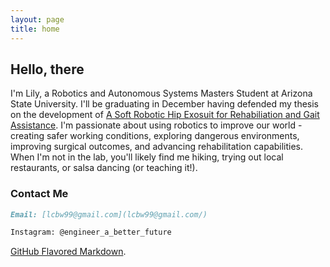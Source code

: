 ```yaml
---
layout: page 
title: home 
---
```


## Hello, there 
I'm Lily, a Robotics and Autonomous Systems Masters Student at Arizona State University. I'll be graduating in December having defended my thesis on the development of [A Soft Robotic Hip Exosuit for Rehabiliation and Gait Assistance](https://www.researchgate.net/project/Hip-Exosuit-for-Gait-Rehabilitation/). I'm passionate about using robotics to improve our world - creating safer working conditions, exploring dangerous environments, improving surgical outcomes, and advancing rehabilitation capabilities. 
When I'm not in the lab, you'll likely find me hiking, trying out local restaurants, or salsa dancing (or teaching it!).

### Contact Me 
```markdown
Email: [lcbw99@gmail.com](lcbw99@gmail.com/)

Instagram: @engineer_a_better_future 

```

 [GitHub Flavored Markdown](https://guides.github.com/features/mastering-markdown/).

